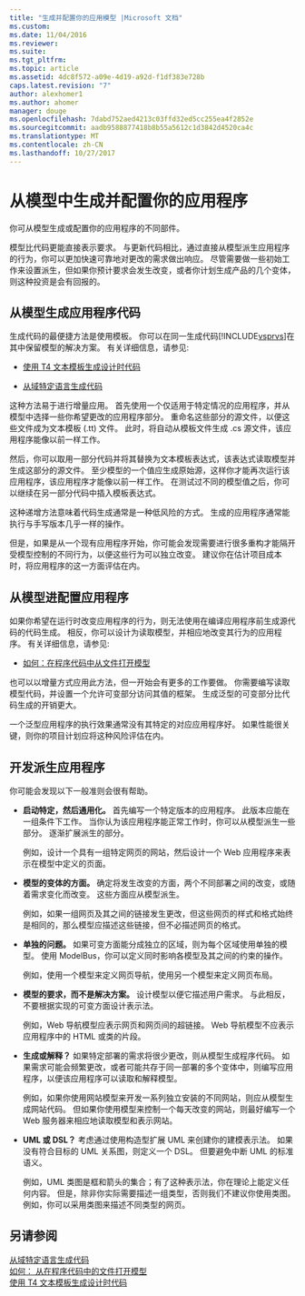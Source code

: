 ```yaml
---
title: "生成并配置你的应用模型 |Microsoft 文档"
ms.custom: 
ms.date: 11/04/2016
ms.reviewer: 
ms.suite: 
ms.tgt_pltfrm: 
ms.topic: article
ms.assetid: 4dc8f572-a09e-4d19-a92d-f1df383e728b
caps.latest.revision: "7"
author: alexhomer1
ms.author: ahomer
manager: douge
ms.openlocfilehash: 7dabd752aed4213c03ffd32ed5cc255ea4f2852e
ms.sourcegitcommit: aadb9588877418b8b55a5612c1d3842d4520ca4c
ms.translationtype: MT
ms.contentlocale: zh-CN
ms.lasthandoff: 10/27/2017
---
```

# <a name="generate-and-configure-your-app-from-models"></a>从模型中生成并配置你的应用程序
你可从模型生成或配置你的应用程序的不同部件。
  
 模型比代码更能直接表示要求。 与更新代码相比，通过直接从模型派生应用程序的行为，你可以更加快速可靠地对更改的需求做出响应。 尽管需要做一些初始工作来设置派生，但如果你预计要求会发生改变，或者你计划生成产品的几个变体，则这种投资是会有回报的。  
  
## <a name="generating-the-code-of-your-application-from-a-model"></a>从模型生成应用程序代码  
 生成代码的最便捷方法是使用模板。 你可以在同一生成代码[!INCLUDE[vsprvs](../code-quality/includes/vsprvs_md.md)]在其中保留模型的解决方案。 有关详细信息，请参见:  
  
-   [使用 T4 文本模板生成设计时代码](../modeling/design-time-code-generation-by-using-t4-text-templates.md)  
  
-   [从域特定语言生成代码](../modeling/generating-code-from-a-domain-specific-language.md)  
  
 这种方法易于进行增量应用。 首先使用一个仅适用于特定情况的应用程序，并从模型中选择一些你希望更改的应用程序部分。 重命名这些部分的源文件，以便这些文件成为文本模板 (.tt) 文件。 此时，将自动从模板文件生成 .cs 源文件，该应用程序能像以前一样工作。  
  
 然后，你可以取用一部分代码并将其替换为文本模板表达式，该表达式读取模型并生成这部分的源文件。 至少模型的一个值应生成原始源，这样你才能再次运行该应用程序，该应用程序才能像以前一样工作。 在测试过不同的模型值之后，你可以继续在另一部分代码中插入模板表达式。  
  
 这种递增方法意味着代码生成通常是一种低风险的方式。 生成的应用程序通常能执行与手写版本几乎一样的操作。  
  
 但是，如果是从一个现有应用程序开始，你可能会发现需要进行很多重构才能隔开受模型控制的不同行为，以便这些行为可以独立改变。 建议你在估计项目成本时，将应用程序的这一方面评估在内。  
  
## <a name="configuring-your-application-from-a-model"></a>从模型进配置应用程序  
 如果你希望在运行时改变应用程序的行为，则无法使用在编译应用程序前生成源代码的代码生成。 相反，你可以设计为读取模型，并相应地改变其行为的应用程序。 有关详细信息，请参见:  
  
-   [如何：在程序代码中从文件打开模型](../modeling/how-to-open-a-model-from-file-in-program-code.md)  
  
 也可以以增量方式应用此方法，但一开始会有更多的工作要做。 你需要编写读取模型代码，并设置一个允许可变部分访问其值的框架。 生成泛型的可变部分比代码生成的开销更大。  
  
 一个泛型应用程序的执行效果通常没有其特定的对应应用程序好。 如果性能很关键，则你的项目计划应将这种风险评估在内。  
  
## <a name="developing-a-derived-application"></a>开发派生应用程序  
 你可能会发现以下一般准则会很有帮助。  
  
-   **启动特定，然后通用化。** 首先编写一个特定版本的应用程序。 此版本应能在一组条件下工作。 当你认为该应用程序能正常工作时，你可以从模型派生一些部分。 逐渐扩展派生的部分。  
  
     例如，设计一个具有一组特定网页的网站，然后设计一个 Web 应用程序来表示在模型中定义的页面。  
  
-   **模型的变体的方面。** 确定将发生改变的方面，两个不同部署之间的改变，或随着需求变化而改变。 这些方面应从模型派生。  
  
     例如，如果一组网页及其之间的链接发生更改，但这些网页的样式和格式始终是相同的，那么模型应描述这些链接，但不必描述网页的格式。  
  
-   **单独的问题。** 如果可变方面能分成独立的区域，则为每个区域使用单独的模型。 使用 ModelBus，你可以定义同时影响各模型及其之间的约束的操作。  
  
     例如，使用一个模型来定义网页导航，使用另一个模型来定义网页布局。
  
-   **模型的要求，而不是解决方案。** 设计模型以便它描述用户需求。 与此相反，不要根据实现的可变方面设计表示法。  
  
     例如，Web 导航模型应表示网页和网页间的超链接。 Web 导航模型不应表示应用程序中的 HTML 或类的片段。  
  
-   **生成或解释？** 如果特定部署的需求将很少更改，则从模型生成程序代码。 如果需求可能会频繁更改，或者可能共存于同一部署的多个变体中，则编写应用程序，以便该应用程序可以读取和解释模型。  
  
     例如，如果你使用网站模型来开发一系列独立安装的不同网站，则应从模型生成网站代码。 但如果你使用模型来控制一个每天改变的网站，则最好编写一个 Web 服务器来相应地读取模型和表示网站。  
  
-   **UML 或 DSL？** 考虑通过使用构造型扩展 UML 来创建你的建模表示法。 如果没有符合目标的 UML 关系图，则定义一个 DSL。 但要避免中断 UML 的标准语义。  
  
     例如，UML 类图是框和箭头的集合；有了这种表示法，你在理论上能定义任何内容。 但是，除非你实际需要描述一组类型，否则我们不建议你使用类图。 例如，你可以采用类图来描述不同类型的网页。  
  
## <a name="see-also"></a>另请参阅  
 [从域特定语言生成代码](../modeling/generating-code-from-a-domain-specific-language.md)   
 [如何： 从在程序代码中的文件打开模型](../modeling/how-to-open-a-model-from-file-in-program-code.md)   
 [使用 T4 文本模板生成设计时代码](../modeling/design-time-code-generation-by-using-t4-text-templates.md)